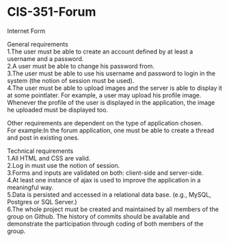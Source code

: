 # CIS-351-Forum
Internet Form 

General requirements <br>
1.The user must be able to create an account defined by at least a username and a password. <br>
2.A user must be able to change his password from. <br>
3.The user must be able to use his username and password to login in the system (the notion of session must be used). <br>
4.The user must be able to upload images and the server is able to display it at some pointlater. For example, a user may upload his profile image. Whenever the profile of the user is displayed in the application, the image he uploaded must be displayed too.

Other requirements are dependent on the type of application chosen. <br>
For example:In the forum application, one must be able to create a thread and post in existing ones.

Technical requirements <br>
1.All HTML and CSS are valid. <br>
2.Log in must use the notion of session. <br>
3.Forms and inputs are validated on both: client-side and server-side. <br>
4.At least one instance of ajax is used to improve the application in a meaningful way. <br>
5.Data is persisted and accessed in a relational data base. (e.g., MySQL, Postgres or SQL Server.) <br>
6.The whole project must be created and maintained by all members of the group on Github. The history of commits should be available and demonstrate the participation through coding of both members of the group. <br>
